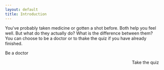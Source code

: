 ```yaml
---
layout: default
title: Introduction
---
```

You've probably taken medicine or gotten a shot before. Both help you feel well. But what do they actually do? What is the difference between them? You can choose to be a doctor or to thake the quiz if you have already finished.
<footer>
<a style="text-align: left;">Be a doctor</a> <p style="text-align: right;"><a style="text-align: right;">Take the quiz</a></p>
</footer>
